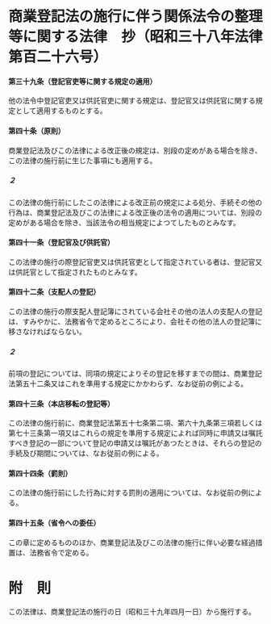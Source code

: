 # 商業登記法の施行に伴う関係法令の整理等に関する法律　抄（昭和三十八年法律第百二十六号）
#### 第三十九条（登記官吏等に関する規定の適用）
他の法令中登記官吏又は供託官吏に関する規定は、登記官又は供託官に関する規定として適用するものとする。
#### 第四十条（原則）
商業登記法及びこの法律による改正後の規定は、別段の定めがある場合を除き、この法律の施行前に生じた事項にも適用する。
##### ２
この法律の施行前にしたこの法律による改正前の規定による処分、手続その他の行為は、商業登記法及びこの法律による改正後の法令の適用については、別段の定めがある場合を除き、当該法令の相当規定によつてしたものとみなす。
#### 第四十一条（登記官及び供託官）
この法律の施行の際登記官吏又は供託官吏として指定されている者は、登記官又は供託官として指定されたものとみなす。
#### 第四十二条（支配人の登記）
この法律の施行の際支配人登記簿にされている会社その他の法人の支配人の登記は、すみやかに、法務省令で定めるところにより、会社その他の法人の登記簿に移さなければならない。
##### ２
前項の登記については、同項の規定によりその登記を移すまでの間は、商業登記法第五十二条又はこれを準用する規定にかかわらず、なお従前の例による。
#### 第四十三条（本店移転の登記等）
この法律の施行前に、商業登記法第五十七条第二項、第六十九条第三項若しくは第七十三条第一項又はこれらの規定を準用する規定によれば同時に申請又は嘱託すべき登記の一部について登記の申請又は嘱託があつたときは、それらの登記の手続及び期間については、なお従前の例による。
#### 第四十四条（罰則）
この法律の施行前にした行為に対する罰則の適用については、なお従前の例による。
#### 第四十五条（省令への委任）
この章に定めるもののほか、商業登記法及びこの法律の施行に伴い必要な経過措置は、法務省令で定める。
# 附　則
この法律は、商業登記法の施行の日（昭和三十九年四月一日）から施行する。
